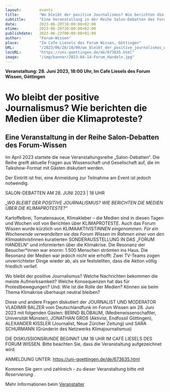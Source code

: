 ```yaml
---
layout:        events
title:         "Wo bleibt der positive Journalismus? Wie berichten die Medien über die Klimaproteste?"
subtitle:      "Eine Veranstaltung in der Reihe Salon-Debatten des Forum-Wissen"
date:          2023-06-28T18:00:00+02:00
etime:         2023-06-28T20:00:00+02:00
publishdate:   2023-06-23T00:00:00+01:00
author:        "Forum-Wissen"
place:         "Im Cafe Liesels des Forum Wissen, Göttingen"
URL:           "/2023/06/28/18/00/wo_bleibt_der_positive_journalismus_wie_berichten_die_medien_ueber_die_klimaproteste"
locURL:        "https://uni-goettingen.de/de/673635.html"
image:         "/img/banner/2023-04-14-Forum_Handeln.jpg"
---
```


**Veranstaltung: 28. Juni 2023, 18:00 Uhr, Im Cafe Liesels des Forum Wissen, Göttingen**

Wo bleibt der positive Journalismus? Wie berichten die Medien über die Klimaproteste?
===========

Eine Veranstaltung in der Reihe Salon-Debatten des Forum-Wissen
-----------

Im April 2023 startete die neue Veranstaltungsreihe
„Salon-Debatten“. Die Reihe greift aktuelle Fragen aus Wissenschaft
und Gesellschaft auf, die im Talkshow-Format mit Gästen diskutiert
werden. 

Der Eintritt ist frei, eine Anmeldung zur Teilnahme am Event ist
jedoch notwendig.

SALON-DEBATTEN AM 28. JUNI 2023 | 18 UHR

 _„WO BLEIBT DER POSITIVE JOURNALISMUS? WIE BERICHTEN DIE MEDIEN ÜBER
DIE KLIMAPROTESTE?“_

Kartoffelbrei, Tomatensauce, Klimakleber – die Medien sind in diesen
Tagen und Wochen voll von Berichten über KLIMAPROTESTE. Auch das Forum
Wissen wurde kürzlich von KLIMAAKTIVIST*INNEN eingenommen. Für ein
Wochenende verwandelten sie das Forum Wissen im Rahmen einer von den
Klimaaktivist*innen kuratierten SONDERAUSSTELLUNG IN DAS „FORUM
HANDELN“ und informierten über die Klimakrise. Die Resonanz der
Besucher*innen war enorm: 1.500 Menschen strömten ins Haus. Die
Resonanz der Medien war jedoch nicht wie erhofft: Zwei TV-Teams zogen
unverrichteter Dinge wieder ab, als sie feststellten, dass die Aktion
völlig friedlich verlief.

 Wo bleibt der positive Journalismus? Welche Nachrichten bekommen die
meiste Aufmerksamkeit? Welche Konsequenzen hat das für
Protestbewegungen? Und: Wie ist die Rolle der Medien? Können sie beim
Thema Klimakrise überhaupt neutral bleiben?

Diese und andere Fragen diskutiert der JOURNALIST UND MODERATOR VLADIMIR
BALZER vom Deutschlandfunk im Forum Wissen am 28. Juni 2023 mit
folgenden Gästen: BERND BLÖBAUM, (Medienwissenschaftler, Universität
Münster), JONATHAN GROß (Aktivist, Endfossil Göttingen), ALEXANDER
KISSLER (Journalist, Neue Zürcher Zeitung) und SARA SCHURMANN
(Gründerin des Netzwerks Klimajournalismus)

DIE DISKUSSIONSRUNDE BEGINNT UM 18 UHR IM CAFÉ LIESELS DES FORUM
WISSEN. Bitte beachten Sie, dass die Veranstaltung aufgezeichnet wird.

ANMELDUNG UNTER: https://uni-goettingen.de/de/673635.html 

Kommen Sie gern und zahlreich - zu dieser Veranstaltung bitte _mit
Reservierung_ .

Mehr Informationen beim [Veranstalter](https://uni-goettingen.de/de/673635.html)
